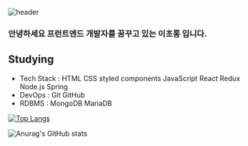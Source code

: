 ![header](https://capsule-render.vercel.app/api?type=wave&color=auto&height=300&section=header&text=Hi,%20nice%20to%20meet%20you&fontSize=80)

### 안녕하세요 프런트엔드 개발자를 꿈꾸고 있는 이초롱 입니다. 

## Studying
- Tech Stack : HTML CSS  styled components JavaScript  React  Redux Node.js Spring
- DevOps :  Git  GitHub
- RDBMS :  MongoDB MariaDB

[![Top Langs](https://github-readme-stats.vercel.app/api/top-langs/?username=lcl3392&layout=compact)](https://github.com/anuraghazra/github-readme-stats)

![Anurag's GitHub stats](https://github-readme-stats.vercel.app/api?username=lcl3392&hide=stars&show_icons=true)
